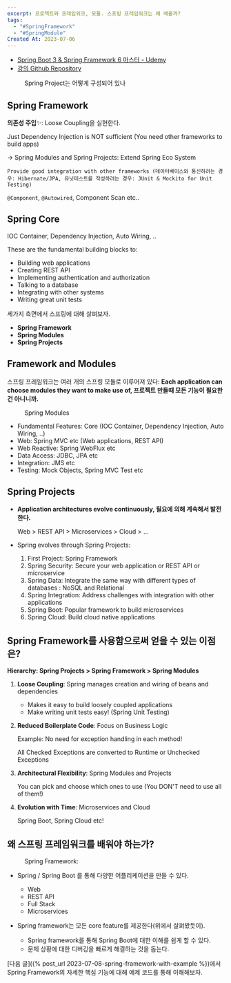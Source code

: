```yaml
---
excerpt: 프로젝트와 프레임워크, 모듈. 스프링 프레임워크는 왜 배울까?
tags:
  - "#SpringFramework"
  - "#SpringModule"
Created At: 2023-07-06
---
```

- [Spring Boot 3 & Spring Framework 6 마스터 - Udemy](https://www.udemy.com/course/spring-boot-and-spring-framework-korean/learn/lecture/36692976#content)
- [강의 Github Repository](https://github.com/in28minutes/master-spring-and-spring-boot/tree/main/01-spring)

<figure style="width: 85%" class="align-center">
  <img src="https://onedrive.live.com/embed?resid=C4F97B3B64AE3E7A%216710&authkey=%21AFzAjlLQ9RbF3ZU&width=703&height=762" alt="">
  <figcaption>Spring Project는 어떻게 구성되어 있나</figcaption>
</figure> 

## Spring Framework

**의존성 주입**✨: Loose Coupling을 실현한다.

Just Dependency Injection is NOT sufficient (You need other frameworks to build apps)

→ Spring Modules and Spring Projects: Extend Spring Eco System

	Provide good integration with other frameworks (데이터베이스와 통신하려는 경우: Hibernate/JPA, 유닛테스트를 작성하려는 경우: JUnit & Mockito for Unit Testing)

`@Component`, `@Autowired`, Component Scan etc..

## **Spring Core**
IOC Container, Dependency Injection, Auto Wiring, ..

These are the fundamental building blocks to: 
- Building web applications
- Creating REST API
- Implementing authentication and authorization
- Talking to a database
- Integrating with other systems
- Writing great unit tests

세가지 측면에서 스프링에 대해 살펴보자.
- **Spring Framework**
- **Spring Modules**
- **Spring Projects**

## Framework and Modules
스프링 프레임워크는 여러 개의 스프링 모듈로 이루어져 있다: **Each application can choose modules they want to make use of, 프로젝트 만들때 모든 기능이 필요한건 아니니까.**

<figure style="width: 85%" class="align-center">
  <img src="https://onedrive.live.com/embed?resid=C4F97B3B64AE3E7A%216711&authkey=%21AD6mR94Q0mMjJ7Q&width=459&height=580" alt="">
  <figcaption>Spring Modules</figcaption>
</figure> 

- Fundamental Features: Core (IOC Container, Dependency Injection, Auto Wiring, ..)
- Web: Spring MVC etc (Web applications, REST API)
- Web Reactive: Spring WebFlux etc
- Data Access: JDBC, JPA etc
- Integration: JMS etc
- Testing: Mock Objects, Spring MVC Test etc

## Spring Projects

- **Application architectures evolve continuously, 필요에 의해 계속해서 발전한다.**
    
    Web > REST API > Microservices > Cloud > ...
    
- Spring evolves through Spring Projects:
    1. First Project: Spring Framework
    2. Spring Security: Secure your web application or REST API or microservice
    3. Spring Data: Integrate the same way with different types of databases : NoSQL and Relational
    4. Spring Integration: Address challenges with integration with other applications
    5. Spring Boot: Popular framework to build microservices
    6. Spring Cloud: Build cloud native applications

## Spring Framework를 사용함으로써 얻을 수 있는 이점은?

**Hierarchy: Spring Projects > Spring Framework > Spring Modules**

1. **Loose Coupling**: Spring manages creation and wiring of beans and dependencies
    - Makes it easy to build loosely coupled applications
    - Make writing unit tests easy! (Spring Unit Testing)
2. **Reduced Boilerplate Code**: Focus on Business Logic
    
    Example: No need for exception handling in each method!
    
    All Checked Exceptions are converted to Runtime or Unchecked Exceptions
    
3. **Architectural Flexibility**: Spring Modules and Projects
    
    You can pick and choose which ones to use (You DON'T need to use all of
    them!)
    
4. **Evolution with Time**: Microservices and Cloud
    
    Spring Boot, Spring Cloud etc!

## 왜 스프링 프레임워크를 배워야 하는가?

<figure style="width: 85%" class="align-center">
  <img src="https://onedrive.live.com/embed?resid=C4F97B3B64AE3E7A%216864&authkey=%21ACL0Ixx8omHV3Dw&width=324&height=253" alt="">
  <figcaption>Spring Framework:  </figcaption>
</figure> 

- Spring / Spring Boot 를 통해 다양한 어플리케이션을 만들 수 있다.
  - Web
  - REST API
  - Full Stack
  - Microservices

- Spring framework는 모든 core feature를 제공한다(위에서 살펴봤듯이).
  - Spring framework를 통해 Spring Boot에 대한 이해를 쉽게 할 수 있다.
  - 문제 상황에 대한 디버깅을 빠르게 해결하는 것을 돕는다.

[다음 글]({% post_url 2023-07-08-spring-framework-with-example %})에서 Spring Framework의 자세한 핵심 기능에 대해 예제 코드를 통해 이해해보자.
